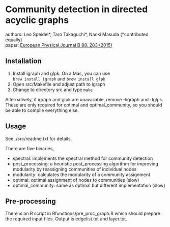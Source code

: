 # Community detection in directed acyclic graphs

authors: Leo Speidel\*, Taro Takaguchi\*, Naoki Masuda (\*contributed equally)<br/>
paper: [European Physical Journal B 88, 203 (2015)](http://link.springer.com/article/10.1140%2Fepjb%2Fe2015-60226-y)

## Installation

1. Install igraph and glpk. On a Mac, you can use<br/> `brew install igraph` and `brew install glpk`
2. Open src/Makefile and adjust path to igraph
3. Change to directory src and type `make` 

Alternatively, if igraph and glpk are unavailable, remove -ligraph and -lglpk.<br/>
These are only required for optimal and optimal\_community, so you should be able to compile everything else.

## Usage

See ./src/readme.txt for details.

There are five binaries,

 - spectral: implements the spectral method for community detection
 - post\_processing: a heuristic post\_processing algorithm for improving modularity by reassigning communities of individual nodes
 - modularity: calculates the modularity of a community assignment
 - optimal: optimal assignment of nodes to communities (slow)
 - optimal\_community: same as optimal but different implementation (slow)

## Pre-processing

There is an R script in Rfunctions/pre\_proc\_graph.R which should prepare the required input files.
Output is edgelist.txt and layer.txt.

